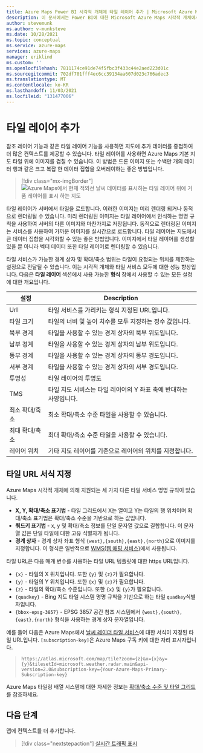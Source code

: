 ```yaml
---
title: Azure Maps Power BI 시각적 개체에 타일 레이어 추가 | Microsoft Azure Maps
description: 이 문서에서는 Power BI에 대한 Microsoft Azure Maps 시각적 개체에서 타일 레이어를 사용하는 방법에 대해 설명합니다.
author: stevemunk
ms.author: v-munksteve
ms.date: 10/28/2021
ms.topic: conceptual
ms.service: azure-maps
services: azure-maps
manager: eriklind
ms.custom: ''
ms.openlocfilehash: 7811174ce91de74f5fbc3f433c44e2aed223d01c
ms.sourcegitcommit: 702df701fff4ec6cc39134aa607d023c766adec3
ms.translationtype: MT
ms.contentlocale: ko-KR
ms.lasthandoff: 11/03/2021
ms.locfileid: "131477006"
---
```

# <a name="add-a-tile-layer"></a>타일 레이어 추가

참조 레이어 기능과 같은 타일 레이어 기능을 사용하면 지도에 추가 데이터를 중첩하여 더 많은 컨텍스트를 제공할 수 있습니다. 타일 레이어를 사용하면 Azure Maps 기본 지도 타일 위에 이미지를 겹칠 수 있습니다. 이 방법은 드론 이미지 또는 수백만 개의 데이터 행과 같은 크고 복잡 한 데이터 집합을 오버레이하는 좋은 방법입니다.

> [!div class="mx-imgBorder"]
> ![Azure Maps에서 현재 적외선 날씨 데이터를 표시하는 타일 레이어 위에 거품 레이어를 표시 하는 지도](media/power-bi-visual/radar-tile-layer-with-bubbles.png)

타일 레이어가 서버에서 타일을 로드합니다. 이러한 이미지는 미리 렌더링 되거나 동적으로 렌더링될 수 있습니다. 미리 렌더링된 이미지는 타일 레이어에서 인식하는 명명 규칙을 사용하여 서버의 다른 이미지와 마찬가지로 저장됩니다. 동적으로 렌더링된 이미지는 서비스를 사용하여 가까운 이미지를 실시간으로 로드합니다. 타일 레이어는 지도에서 큰 데이터 집합을 시각화할 수 있는 좋은 방법입니다. 이미지에서 타일 레이어를 생성할 있을 뿐 아니라 벡터 데이터 또한 타일 레이어로 렌더링할 수 있습니다.

타일 서비스가 가능한 경계 상자 및 확대/축소 범위는 타일이 요청되는 위치를 제한하는 설정으로 전달될 수 있습니다. 이는 시각적 개체와 타일 서비스 모두에 대한 성능 향상입니다. 다음은 **타일 레이어** 섹션에서 사용 가능한 **형식** 창에서 사용할 수 있는 모든 설정에 대한 개요입니다.

| 설정        | Description   |
|----------------|---------------|
| Url            | 타일 서비스를 가리키는 형식 지정된 URL입니다.  |
| 타일 크기      | 타일의 너비 및 높이 치수를 모두 지정하는 정수 값입니다.   |
| 북부 경계    | 타일을 사용할 수 있는 경계 상자의 북부 위도입니다. |
| 남부 경계    | 타일을 사용할 수 있는 경계 상자의 남부 위도입니다. |
| 동부 경계     | 타일을 사용할 수 있는 경계 상자의 동부 경도입니다.  |
| 서부 경계     | 타일을 사용할 수 있는 경계 상자의 서부 경도입니다.   |
| 투명성   | 타일 레이어의 투명도   |
| TMS         | 타일 지도 서비스는 타일 레이어의 Y 좌표 축에 반대하는 사양입니다. |
| 최소 확대/축소       | 최소 확대/축소 수준 타일을 사용할 수 있습니다. |
| 최대 확대/축소       | 최대 확대/축소 수준 타일을 사용할 수 있습니다.  |
| 레이어 위치 | 기타 지도 레이어를 기준으로 레이어의 위치를 지정합니다. |

## <a name="tile-url-formatting"></a>타일 URL 서식 지정

Azure Maps 시각적 개체에 의해 지원되는 세 가지 다른 타일 서비스 명명 규칙이 있습니다.

* **X, Y, 확대/축소 표기법** - 타일 그리드에서 X는 열이고 Y는 타일의 행 위치이며 확대/축소 표기법은 확대/축소 수준을 기반으로 하는 값입니다.
* **쿼드키 표기법** - x, y 및 확대/축소 정보를 단일 문자열 값으로 결합합니다. 이 문자열 값은 단일 타일에 대한 고유 식별자가 됩니다.
* **경계 상자** - 경계 상자 좌표 형식 `{west},{south},{east},{north}`으로 이미지를 지정합니다. 이 형식은 일반적으로 [WMS(웹 매핑 서비스)](https://www.opengeospatial.org/standards/wms)에서 사용됩니다.

타일 URL은 다음 매개 변수를 사용하는 타일 URL 템플릿에 대한 https URL입니다.

* `{x}` - 타일의 X 위치입니다. 또한 `{y}` 및 `{z}`가 필요합니다.
* `{y}` - 타일의 Y 위치입니다. 또한 `{x}` 및 `{z}`가 필요합니다.
* `{z}` - 타일의 확대/축소 수준입니다. 또한 `{x}` 및 `{y}`가 필요합니다.
* `{quadkey}` - Bing 지도 타일 시스템 명명 규칙을 기반으로 하는 타일 `quadkey`식별자입니다.
* `{bbox-epsg-3857}` - EPSG 3857 공간 참조 시스템에서 `{west},{south},{east},{north}` 형식을 사용하는 경계 상자 문자열입니다.

예를 들어 다음은 Azure Maps에서 [날씨 레이더 타일 서비스](/rest/api/maps/render-v2/get-map-tile)에 대한 서식이 지정된 타일 URL입니다. `[subscription-key]`은 Azure Maps 구독 키에 대한 자리 표시자입니다.

> `https://atlas.microsoft.com/map/tile?zoom={z}&x={x}&y={y}&tilesetId=microsoft.weather.radar.main&api-version=2.0&subscription-key={Your-Azure-Maps-Primary-Subscription-key}`

Azure Maps 타일링 배열 시스템에 대한 자세한 정보는 [확대/축소 수준 및 타일 그리드](zoom-levels-and-tile-grid.md)를 참조하세요.

## <a name="next-steps"></a>다음 단계

맵에 컨텍스트를 더 추가합니다.

> [!div class="nextstepaction"]
> [실시간 트래픽 표시](power-bi-visual-show-real-time-traffic.md)
